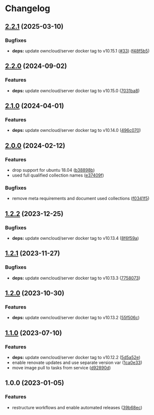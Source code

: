 # Changelog

## [2.2.1](https://github.com/rolehippie/owncloud/compare/v2.2.0...v2.2.1) (2025-03-10)


### Bugfixes

* **deps:** update owncloud/server docker tag to v10.15.1 ([#33](https://github.com/rolehippie/owncloud/issues/33)) ([f48f5b5](https://github.com/rolehippie/owncloud/commit/f48f5b56180849adffa566551155750a02c8a2dd))

## [2.2.0](https://github.com/rolehippie/owncloud/compare/v2.1.0...v2.2.0) (2024-09-02)


### Features

* **deps:** update owncloud/server docker tag to v10.15.0 ([7031ba8](https://github.com/rolehippie/owncloud/commit/7031ba84d07b5f8240c650cc1ee8ada52a5538ce))

## [2.1.0](https://github.com/rolehippie/owncloud/compare/v2.0.0...v2.1.0) (2024-04-01)


### Features

* **deps:** update owncloud/server docker tag to v10.14.0 ([496c070](https://github.com/rolehippie/owncloud/commit/496c0709245144ad08cf561cb03167a8553d54f1))

## [2.0.0](https://github.com/rolehippie/owncloud/compare/v1.2.2...v2.0.0) (2024-02-12)


### Features

* drop support for ubuntu 18.04 ([b38898b](https://github.com/rolehippie/owncloud/commit/b38898baa763936fcbee9eb04f603fb4ec498f65))
* used full qualified collection names ([e37409f](https://github.com/rolehippie/owncloud/commit/e37409f975b493893e9533839fe7f07d74ec3f55))


### Bugfixes

* remove meta requirements and document used collections ([f0341f5](https://github.com/rolehippie/owncloud/commit/f0341f58f59b57be50df93af6522a0d263dd04d2))

## [1.2.2](https://github.com/rolehippie/owncloud/compare/v1.2.1...v1.2.2) (2023-12-25)


### Bugfixes

* **deps:** update owncloud/server docker tag to v10.13.4 ([8f6f59a](https://github.com/rolehippie/owncloud/commit/8f6f59ac1360c6f5becd83c210bf7b0090c73367))

## [1.2.1](https://github.com/rolehippie/owncloud/compare/v1.2.0...v1.2.1) (2023-11-27)


### Bugfixes

* **deps:** update owncloud/server docker tag to v10.13.3 ([7758073](https://github.com/rolehippie/owncloud/commit/7758073ccb66a9606505a5bc5d36e90efe6d5752))

## [1.2.0](https://github.com/rolehippie/owncloud/compare/v1.1.0...v1.2.0) (2023-10-30)


### Features

* **deps:** update owncloud/server docker tag to v10.13.2 ([55f506c](https://github.com/rolehippie/owncloud/commit/55f506cc3d06034898e2b5c82f3dc3a136318675))

## [1.1.0](https://github.com/rolehippie/owncloud/compare/v1.0.0...v1.1.0) (2023-07-10)


### Features

* **deps:** update owncloud/server docker tag to v10.12.2 ([5d5a52e](https://github.com/rolehippie/owncloud/commit/5d5a52edeb96afd9c75ec6ba28495462fe4787c4))
* enable renovate updates and use separate version var ([1ca0e33](https://github.com/rolehippie/owncloud/commit/1ca0e332272af868ddc960f8038f84a8eb72f0ea))
* move image pull to tasks from service ([d92890d](https://github.com/rolehippie/owncloud/commit/d92890d473b13baa9726615d00ab75de7f7b64f6))

## 1.0.0 (2023-01-05)


### Features

* restructure workflows and enable automated releases ([39b68ec](https://github.com/rolehippie/owncloud/commit/39b68ec12d36f7761257e9da95c47a0043ec4e81))
